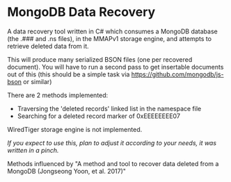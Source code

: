 # MongoDB Data Recovery
A data recovery tool written in C# which consumes a MongoDB database (the .### and .ns files), in the MMAPv1 storage engine,
and attempts to retrieve deleted data from it.

This will produce many serialized BSON files (one per recovered document). You will have to run a second pass to get insertable documents out of this (this should be a simple task via https://github.com/mongodb/js-bson or similar)

There are 2 methods implemented:
- Traversing the 'deleted records' linked list in the namespace file
- Searching for a deleted record marker of 0xEEEEEEEE07

WiredTiger storage engine is not implemented.

*If you expect to use this, plan to adjust it according to your needs, it was written in a pinch.*

Methods influenced by "A method and tool to recover data deleted from a MongoDB (Jongseong Yoon, et al. 2017)"
